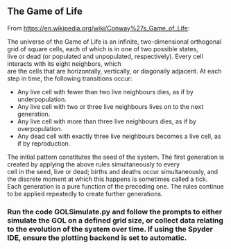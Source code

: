 ## The Game of Life ## 

From https://en.wikipedia.org/wiki/Conway%27s_Game_of_Life: 

The universe of the Game of Life is an infinite, two-dimensional orthogonal grid of square cells, each of which is in one of two possible states,\
live or dead (or populated and unpopulated, respectively). Every cell interacts with its eight neighbors, which\
are the cells that are horizontally, vertically, or diagonally adjacent. At each step in time, the following transitions occur:

- Any live cell with fewer than two live neighbours dies, as if by underpopulation.
- Any live cell with two or three live neighbours lives on to the next generation.
- Any live cell with more than three live neighbours dies, as if by overpopulation.
- Any dead cell with exactly three live neighbours becomes a live cell, as if by reproduction.

The initial pattern constitutes the seed of the system. The first generation is created by applying the above rules simultaneously to every\
cell in the seed, live or dead; births and deaths occur simultaneously, and the discrete moment at which this happens is sometimes called a tick.\
Each generation is a pure function of the preceding one. The rules continue to be applied repeatedly to create further generations.

### Run the code GOLSimulate.py and follow the prompts to either simulate the GOL on a defined grid size, or collect data relating to the evolution of the system over time. If using the Spyder IDE, ensure the plotting backend is set to automatic. ###



